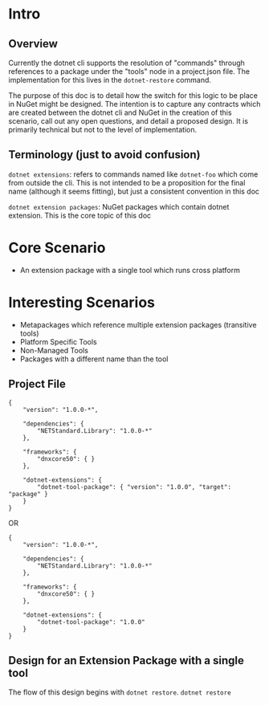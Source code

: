 # Intro

## Overview
Currently the dotnet cli supports the resolution of "commands" through references to a package under the "tools" node in a project.json file. The implementation for this lives in the `dotnet-restore` command.

The purpose of this doc is to detail how the switch for this logic to be place in NuGet might be designed. 
The intention is to capture any contracts which are created between the dotnet cli and NuGet in the creation of this scenario, call out any open questions, and detail a proposed design. It is primarily technical but not to the level of implementation.

## Terminology (just to avoid confusion)
`dotnet extensions`: refers to commands named like `dotnet-foo` which come from outside the cli. This is not intended to be a proposition for the final name (although it seems fitting), but just a consistent convention in this doc

`dotnet extension packages`: NuGet packages which contain dotnet extension. This is the core topic of this doc

# Core Scenario
- An extension package with a single tool which runs cross platform

# Interesting Scenarios
- Metapackages which reference multiple extension packages (transitive tools)
- Platform Specific Tools
- Non-Managed Tools
- Packages with a different name than the tool

## Project File

```
{
    "version": "1.0.0-*",

    "dependencies": {
        "NETStandard.Library": "1.0.0-*"
    },

    "frameworks": {
        "dnxcore50": { }
    },

    "dotnet-extensions": {
        "dotnet-tool-package": { "version": "1.0.0", "target": "package" }
    }
}
```

OR 

```
{
    "version": "1.0.0-*",

    "dependencies": {
        "NETStandard.Library": "1.0.0-*"
    },

    "frameworks": {
        "dnxcore50": { }
    },

    "dotnet-extensions": {
        "dotnet-tool-package": "1.0.0"
    }
}
```

## Design for an Extension Package with a single tool

The flow of this design begins with `dotnet restore`. `dotnet restore` 
